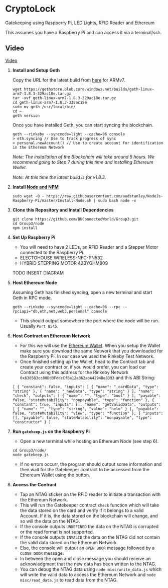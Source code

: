 # CryptoLock
Gatekeeping using Raspberry Pi, LED Lights, RFID Reader and Ethereum

This assumes you have a Raspberry Pi and can access it via a terminal/ssh.

## Video

[Video](https://www.youtube.com/)

1. **Install and Setup Geth**

   Copy the URL for the latest build from [here](https://geth.ethereum.org/downloads/) for ARMv7.

   ```
   wget https://gethstore.blob.core.windows.net/builds/geth-linux-arm7-1.8.3-329ac18e.tar.gz
   tar -xvf geth-linux-arm7-1.8.3-329ac18e.tar.gz
   cd geth-linux-arm7-1.8.3-329ac18e
   sudo mv geth /usr/local/bin/
   cd ~
   geth version
   ```

   Once you have installed Geth, you can start syncing the blockchain.

   ```
   geth --rinkeby --syncmode=light --cache=96 console
   > eth.syncing // Use to track progress of sync
   > personal.newAccount() // Use to create account for identification in the Ethereum Network
   ```

   *Note: The installation of the Blockchain will take around 5 hours. We recommend going to Step 7 during this time and installing Ethereum Wallet.*

   *Note: At this time the latest build is for v1.8.3.*

2. **Install [Node and NPM](https://github.com/audstanley/NodeJs-Raspberry-Pi)**

   ```
   sudo wget -O - https://raw.githubusercontent.com/audstanley/NodeJs-Raspberry-Pi/master/Install-Node.sh | sudo bash node -v
   ```

4. **Clone this Repository and Install Dependencies**

   ```
   git clone https://github.com/BUConnectedWorld/Group3.git
   cd Group3/node
   npm install
   ```

5. **Set Up Raspberry Pi**

   * You will need to have 2 LEDs, an RFID Reader and a Stepper Motor connected to the Raspberry Pi.
   * ELECTOHOUSE WIRELESS-NFC-PN532
   * HYBRID STEPPING MOTOR 42BYGHM809
   
   TODO INSERT DIAGRAM

6. **Host Ethereum Node**

   Assuming Geth has finished syncing, open a new terminal and start Geth in RPC mode.

   ```
   geth --rinkeby --syncmode=light --cache=96 --rpc --rpciapi="db,eth,net,web3,personal" console
   ```

   * This should output somewhere the port where the node will be run. Usually `Port 8545`.

7. **Host Contract on Ethereum Network**

   * For this we will use the [Ethereum Wallet](https://github.com/ethereum/mist/releases). When you setup the Wallet make sure you download the same Network that you downloaded for the Raspberry Pi. In our case we used the Rinkeby Test Network.
   * Once finished setting up the Wallet, head to the Contract tab and create your contract or, if you would prefer, you can load our Contract using this address for the Rinkeby Network `0x630583cc80Dd3FddcCfBa12aB62abA4294De8393` and this ABI String:
   ```
   [ { "constant": false, "inputs": [ { "name": "_cardData", "type": "string" }, { "name": "_newData", "type": "string" } ], "name": "check", "outputs": [ { "name": "", "type": "bool" } ], "payable": false, "stateMutability": "nonpayable", "type": "function" }, { "constant": true, "inputs": [], "name": "getValidData", "outputs": [ { "name": "", "type": "string", "value": "helo" } ], "payable": false, "stateMutability": "view", "type": "function" }, { "inputs": [], "payable": false, "stateMutability": "nonpayable", "type": "constructor" } ]
   ```

8. **Run `gatekeep.js` on the Raspberry Pi**

   * Open a new terminal while hosting an Ethereum Node (see step 6).

   ```
   cd Group3/node/
   node gatekeep.js
   ```

   * If no errors occurr, the program should output some information and then wait for the Gatekeeper contract to be accessed from the Ethereum Wallet using the button.

9. **Access the Contract**

   * Tap an NTAG sticker on the RFID reader to initiate a transaction with the Ethereum Network.
   * This will run the Gatekeeper contract `check` function which will take the data stored on the card and verify if it belongs to a valid Account. If it is, the data stored on the blockchain will change, and so will the data on the NTAG.
   * If the console outputs `UNDEFINED` the data on the NTAG is corrupted or the read format is not supported.
   * If the console outputs `INVALID` the data on the NTAG did not contain the valid data stored on the Ethereum Network.
   * Else, the console will output an `OPEN DOOR` message followed by a `CLOSE DOOR` message.
   * In between the open and close message you should receive an acknowledgment that the new data has been written to the NTAG.
   * You can debug the NTAG data using `node misc/write_data.js` which will write the valid data to access the Ethereum Network and `node misc/read_data.js` to read data from the NTAG.
